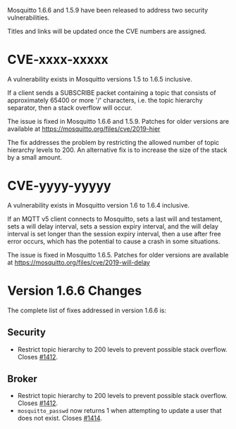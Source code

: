 <!--
.. title: Security advisory: CVE-2018-12543
.. slug: security-advisory-cve-2018-12543
.. date: 2018-09-27 10:36:19 UTC+01:00
.. tags: Security,Releases
.. category:
.. link:
.. description:
.. type: text
-->

Mosquitto 1.6.6 and 1.5.9 have been released to address two security vulnerabilities.

Titles and links will be updated once the CVE numbers are assigned.

# CVE-xxxx-xxxxx

A vulnerability exists in Mosquitto versions 1.5 to 1.6.5 inclusive.

If a client sends a SUBSCRIBE packet containing a topic that consists of
approximately 65400 or more '/' characters, i.e. the topic hierarchy separator,
then a stack overflow will occur.

The issue is fixed in Mosquitto 1.6.6 and 1.5.9. Patches for older versions are
available at <https://mosquitto.org/files/cve/2019-hier>

The fix addresses the problem by restricting the allowed number of topic
hierarchy levels to 200. An alternative fix is to increase the size of the
stack by a small amount.

# CVE-yyyy-yyyyy

A vulnerability exists in Mosquitto version 1.6 to 1.6.4 inclusive.

If an MQTT v5 client connects to Mosquitto, sets a last will and testament,
sets a will delay interval, sets a session expiry interval, and the will delay
interval is set longer than the session expiry interval, then a use after free
error occurs, which has the potential to cause a crash in some situations.

The issue is fixed in Mosquitto 1.6.5. Patches for older versions are available
at <https://mosquitto.org/files/cve/2019-will-delay>

# Version 1.6.6 Changes

The complete list of fixes addressed in version 1.6.6 is:

## Security

* Restrict topic hierarchy to 200 levels to prevent possible stack overflow.
  Closes [#1412].

## Broker
* Restrict topic hierarchy to 200 levels to prevent possible stack overflow.
  Closes [#1412].
* `mosquitto_passwd` now returns 1 when attempting to update a user that does
  not exist. Closes [#1414].

[#1412]: https://github.com/eclipse/mosquitto/issues/1412
[#1414]: https://github.com/eclipse/mosquitto/issues/1414
